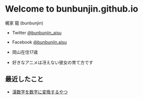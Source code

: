 Welcome to bunbunjin.github.io 
==============================
梶家 龍 (bunbunjin)
 

 - Twitter [@bunbunjin_aisu](https://twitter.com/bunbunjin_aisu)
 - Facebook [@bunbunjin.aisu](https://www.facebook.com/bunbunjin.aisu)

 - 岡山在住17歳
 - 好きなアニメは冴えない彼女の育て方です

最近したこと
------------

 - [漢数字を数字に変換するやつ](https://github.com/bunbunjin/kanji)
